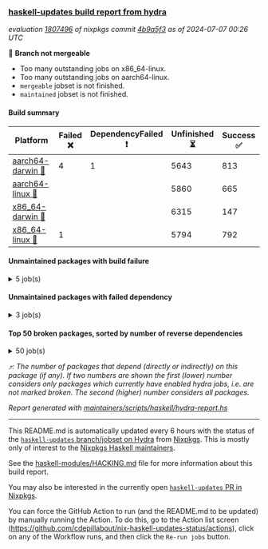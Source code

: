 ### [haskell-updates build report from hydra](https://hydra.nixos.org/jobset/nixpkgs/haskell-updates)
*evaluation [1807496](https://hydra.nixos.org/eval/1807496) of nixpkgs commit [4b9a5f3](https://github.com/NixOS/nixpkgs/commits/4b9a5f3248dc9f2c20f58602c1129f85f31c264f) as of 2024-07-07 00:26 UTC*

🔴 **Branch not mergeable**
  * Too many outstanding jobs on x86_64-linux.
  * Too many outstanding jobs on aarch64-linux.
  * `mergeable` jobset is not finished.
  * `maintained` jobset is not finished.

#### Build summary

 | Platform | Failed ❌ | DependencyFailed ❗ | Unfinished ⏳ | Success ✅ | 
 | --- | --- | --- | --- | --- | 
 | [aarch64-darwin 🍏](https://hydra.nixos.org/eval/1807496?filter=.aarch64-darwin) | 4 | 1 | 5643 | 813 | 
 | [aarch64-linux 📱](https://hydra.nixos.org/eval/1807496?filter=.aarch64-linux) |  |  | 5860 | 665 | 
 | [x86_64-darwin 🍎](https://hydra.nixos.org/eval/1807496?filter=.x86_64-darwin) |  |  | 6315 | 147 | 
 | [x86_64-linux 🐧](https://hydra.nixos.org/eval/1807496?filter=.x86_64-linux) | 1 |  | 5794 | 792 | 
#### Unmaintained packages with build failure
<details><summary>5 job(s) </summary>

- [ ] [[🍏❌]](https://hydra.nixos.org/build/265268277) [[📱⏳]](https://hydra.nixos.org/build/265283580) [[🍎⏳]](https://hydra.nixos.org/build/265280063) [[🐧⏳]](https://hydra.nixos.org/build/265289320) [haskellPackages.openal-ffi](https://hydra.nixos.org/eval/1807496?filter=haskellPackages.openal-ffi)  ⤴️ 1 | 1
- [ ] [[🍏❌]](https://hydra.nixos.org/build/265284295) [[📱⏳]](https://hydra.nixos.org/build/265274807) [[🍎⏳]](https://hydra.nixos.org/build/265267448) [[🐧⏳]](https://hydra.nixos.org/build/265272416) [haskellPackages.gtk-traymanager](https://hydra.nixos.org/eval/1807496?filter=haskellPackages.gtk-traymanager) 
- [ ] [[🍏❌]](https://hydra.nixos.org/build/265288604) [[📱⏳]](https://hydra.nixos.org/build/265268841) [[🍎⏳]](https://hydra.nixos.org/build/265290053) [[🐧⏳]](https://hydra.nixos.org/build/265269581) [haskellPackages.hdf5-lite](https://hydra.nixos.org/eval/1807496?filter=haskellPackages.hdf5-lite) 
- [ ] [[🍏⏳]](https://hydra.nixos.org/build/265289666) [[📱⏳]](https://hydra.nixos.org/build/265272939) [[🍎⏳]](https://hydra.nixos.org/build/265270601) [[🐧❌]](https://hydra.nixos.org/build/265271888) [haskellPackages.matcha](https://hydra.nixos.org/eval/1807496?filter=haskellPackages.matcha) 
- [ ] [[🍏❌]](https://hydra.nixos.org/build/265281209) [[📱⏳]](https://hydra.nixos.org/build/265272176) [[🍎⏳]](https://hydra.nixos.org/build/265291447) [[🐧⏳]](https://hydra.nixos.org/build/265292991) [haskellPackages.posix-timer](https://hydra.nixos.org/eval/1807496?filter=haskellPackages.posix-timer) 
</details>

#### Unmaintained packages with failed dependency
<details><summary>3 job(s) </summary>

- [ ] [bootGhcjs](https://hydra.nixos.org/eval/1807496?filter=bootGhcjs) 
  - [[🍏❗]](https://hydra.nixos.org/build/265277485) [[📱⏳]](https://hydra.nixos.org/build/265291522) [[🍎⏳]](https://hydra.nixos.org/build/265281561) [[🐧⏳]](https://hydra.nixos.org/build/265269137) [haskell.compiler.ghcjs](https://hydra.nixos.org/eval/1807496?filter=haskell.compiler.ghcjs.bootGhcjs)
  - [[🍏⏳]](https://hydra.nixos.org/build/265268090) [[📱⏳]](https://hydra.nixos.org/build/265281288) [[🍎⏳]](https://hydra.nixos.org/build/265272671) [[🐧⏳]](https://hydra.nixos.org/build/265272059) [haskell.compiler.ghcjs810](https://hydra.nixos.org/eval/1807496?filter=haskell.compiler.ghcjs810.bootGhcjs)
</details>

#### Top 50 broken packages, sorted by number of reverse dependencies
<details><summary>50 job(s) </summary>

[gogol-core](https://packdeps.haskellers.com/reverse/gogol-core) ⤴️ 184  
[haskell98](https://packdeps.haskellers.com/reverse/haskell98) ⤴️ 152  
[failure](https://packdeps.haskellers.com/reverse/failure) ⤴️ 72  
[enumerator](https://packdeps.haskellers.com/reverse/enumerator) ⤴️ 56  
[connection](https://packdeps.haskellers.com/reverse/connection) ⤴️ 53  
[util](https://packdeps.haskellers.com/reverse/util) ⤴️ 49  
[derive](https://packdeps.haskellers.com/reverse/derive) ⤴️ 48  
[system-fileio](https://packdeps.haskellers.com/reverse/system-fileio) ⤴️ 45  
[web-routes](https://packdeps.haskellers.com/reverse/web-routes) ⤴️ 43  
[accelerate](https://packdeps.haskellers.com/reverse/accelerate) ⤴️ 42  
[syb-with-class](https://packdeps.haskellers.com/reverse/syb-with-class) ⤴️ 42  
[MonadCatchIO-transformers](https://packdeps.haskellers.com/reverse/MonadCatchIO-transformers) ⤴️ 41  
[TypeCompose](https://packdeps.haskellers.com/reverse/TypeCompose) ⤴️ 41  
[singletons-base](https://packdeps.haskellers.com/reverse/singletons-base) ⤴️ 41  
[PrimitiveArray](https://packdeps.haskellers.com/reverse/PrimitiveArray) ⤴️ 35  
[crypto-random](https://packdeps.haskellers.com/reverse/crypto-random) ⤴️ 35  
[rank1dynamic](https://packdeps.haskellers.com/reverse/rank1dynamic) ⤴️ 33  
[dual](https://packdeps.haskellers.com/reverse/dual) ⤴️ 32  
[hsp](https://packdeps.haskellers.com/reverse/hsp) ⤴️ 32  
[distributed-static](https://packdeps.haskellers.com/reverse/distributed-static) ⤴️ 31  
[language-ecmascript](https://packdeps.haskellers.com/reverse/language-ecmascript) ⤴️ 31  
[distributed-process](https://packdeps.haskellers.com/reverse/distributed-process) ⤴️ 30  
[iteratee](https://packdeps.haskellers.com/reverse/iteratee) ⤴️ 29  
[polysemy-time](https://packdeps.haskellers.com/reverse/polysemy-time) ⤴️ 29  
[composite-base](https://packdeps.haskellers.com/reverse/composite-base) ⤴️ 28  
[polysemy-resume](https://packdeps.haskellers.com/reverse/polysemy-resume) ⤴️ 28  
[polysemy-conc](https://packdeps.haskellers.com/reverse/polysemy-conc) ⤴️ 27  
[regexpr](https://packdeps.haskellers.com/reverse/regexpr) ⤴️ 26  
[crypto-numbers](https://packdeps.haskellers.com/reverse/crypto-numbers) ⤴️ 25  
[either-unwrap](https://packdeps.haskellers.com/reverse/either-unwrap) ⤴️ 25  
[polysemy-log](https://packdeps.haskellers.com/reverse/polysemy-log) ⤴️ 25  
[HList](https://packdeps.haskellers.com/reverse/HList) ⤴️ 24  
[web-routes-th](https://packdeps.haskellers.com/reverse/web-routes-th) ⤴️ 24  
[Crypto](https://packdeps.haskellers.com/reverse/Crypto) ⤴️ 22  
[crypto-pubkey](https://packdeps.haskellers.com/reverse/crypto-pubkey) ⤴️ 22  
[haskelldb](https://packdeps.haskellers.com/reverse/haskelldb) ⤴️ 22  
[wxdirect](https://packdeps.haskellers.com/reverse/wxdirect) ⤴️ 22  
[BiobaseTypes](https://packdeps.haskellers.com/reverse/BiobaseTypes) ⤴️ 21  
[alg](https://packdeps.haskellers.com/reverse/alg) ⤴️ 21  
[mmsyn2](https://packdeps.haskellers.com/reverse/mmsyn2) ⤴️ 21  
[userid](https://packdeps.haskellers.com/reverse/userid) ⤴️ 21  
[wxc](https://packdeps.haskellers.com/reverse/wxc) ⤴️ 21  
[biocore](https://packdeps.haskellers.com/reverse/biocore) ⤴️ 20  
[reform](https://packdeps.haskellers.com/reverse/reform) ⤴️ 20  
[wxcore](https://packdeps.haskellers.com/reverse/wxcore) ⤴️ 20  
[attoparsec-enumerator](https://packdeps.haskellers.com/reverse/attoparsec-enumerator) ⤴️ 19  
[bytestring-show](https://packdeps.haskellers.com/reverse/bytestring-show) ⤴️ 19  
[cprng-aes](https://packdeps.haskellers.com/reverse/cprng-aes) ⤴️ 19  
[fay](https://packdeps.haskellers.com/reverse/fay) ⤴️ 19  
[harp](https://packdeps.haskellers.com/reverse/harp) ⤴️ 19  
</details>


*⤴️: The number of packages that depend (directly or indirectly) on this package (if any). If two numbers are shown the first (lower) number considers only packages which currently have enabled hydra jobs, i.e. are not marked broken. The second (higher) number considers all packages.*

*Report generated with [maintainers/scripts/haskell/hydra-report.hs](https://github.com/NixOS/nixpkgs/blob/haskell-updates/maintainers/scripts/haskell/hydra-report.hs)*


----------------------------------------------------------------------

This README.md is automatically updated every 6 hours with the status of the
[`haskell-updates` branch/jobset on Hydra](https://hydra.nixos.org/jobset/nixpkgs/haskell-updates)
from [Nixpkgs](https://github.com/NixOS/nixpkgs).  This is mostly only of
interest to the [Nixpkgs Haskell maintainers](https://github.com/orgs/NixOS/teams/haskell).

See the
[haskell-modules/HACKING.md](https://github.com/NixOS/nixpkgs/blob/haskell-updates/pkgs/development/haskell-modules/HACKING.md)
file for more information about this build report.

You may also be interested in the currently open
[`haskell-updates` PR in Nixpkgs](https://github.com/nixos/nixpkgs/pulls?q=is%3Apr+is%3Aopen+head%3Ahaskell-updates).

You can force the GitHub Action to run (and the README.md to be updated) by
manually running the Action.  To do this, go to the Action list screen
(https://github.com/cdepillabout/nix-haskell-updates-status/actions),
click on any of the Workflow runs, and then click the `Re-run jobs` button.
